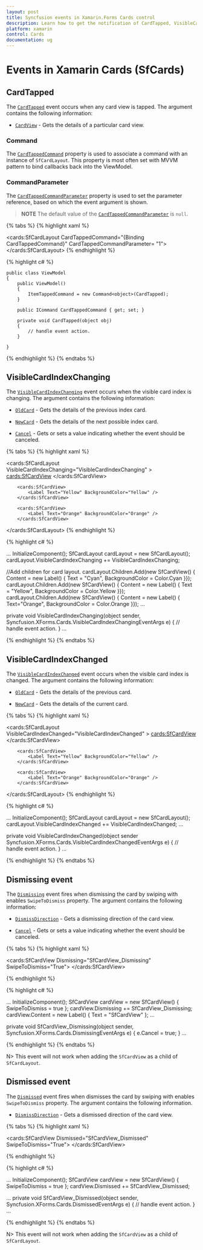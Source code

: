 ```yaml
---
layout: post
title: Syncfusion events in Xamarin.Forms Cards control
description: Learn how to get the notification of CardTapped, VisibleCardIndexChanging, VisibleCardIndexChanged, Dismissing, and Dismissed event in Xamarin.Cards 
platform: xamarin
control: Cards
documentation: ug
---
```


# Events in Xamarin Cards (SfCards)

## CardTapped

The [`CardTapped`](https://help.syncfusion.com/cr/xamarin/Syncfusion.XForms.Cards.SfCardLayout.html) event occurs when any card view is tapped. The argument contains the following information:

* [`CardView`](https://help.syncfusion.com/cr/xamarin/Syncfusion.XForms.Cards.SfCardView.html) - Gets the details of a particular card view.

### Command

The [`CardTappedCommand`](https://help.syncfusion.com/cr/xamarin/Syncfusion.XForms.Cards.SfCardLayout.html#Syncfusion_XForms_Cards_SfCardLayout_CardTappedCommand) property is used to associate a command with an instance of `SfCardLayout`. This property is most often set with MVVM pattern to bind callbacks back into the ViewModel.

### CommandParameter

The [`CardTappedCommandParameter`](https://help.syncfusion.com/cr/xamarin/Syncfusion.XForms.Cards.SfCardLayout.html#Syncfusion_XForms_Cards_SfCardLayout_CardTappedCommandParameter) property is used to set the parameter reference, based on which the event argument is shown.

>**NOTE**
The default value of the [`CardTappedCommandParameter`](https://help.syncfusion.com/cr/xamarin/Syncfusion.XForms.Cards.SfCardLayout.html#Syncfusion_XForms_Cards_SfCardLayout_CardTappedCommandParameter) is `null`.

{% tabs %}
{% highlight xaml %}

<cards:SfCardLayout CardTappedCommand="{Binding CardTappedCommand}" CardTappedCommandParameter= "1">
             <!--Add children for card layout-->
</cards:SfCardLayout>
{% endhighlight %}

{% highlight c# %}

    public class ViewModel
    {
        public ViewModel()
        {
            ItemTappedCommand = new Command<object>(CardTapped);
        }

        public ICommand CardTappedCommand { get; set; }

        private void CardTapped(object obj)
        {
            // handle event action.
        }

    }

{% endhighlight %}
{% endtabs %}

## VisibleCardIndexChanging

The [`VisibleCardIndexChanging`](https://help.syncfusion.com/cr/xamarin/Syncfusion.XForms.Cards.SfCardLayout.html) event occurs when the visible card index is changing. The argument contains the following information:

* [`OldCard`](https://help.syncfusion.com/cr/xamarin/Syncfusion.XForms.Cards.VisibleCardIndexChangingEventArgs.html#Syncfusion_XForms_Cards_VisibleCardIndexChangingEventArgs_OldCard) - Gets the details of the previous index card.

* [`NewCard`](https://help.syncfusion.com/cr/xamarin/Syncfusion.XForms.Cards.VisibleCardIndexChangingEventArgs.html#Syncfusion_XForms_Cards_VisibleCardIndexChangingEventArgs_NewCard) - Gets the details of the next possible index card.

* [`Cancel`](https://help.syncfusion.com/cr/xamarin/Syncfusion.XForms.Core.CancelEventArgs.html#Syncfusion_XForms_Core_CancelEventArgs_Cancel) - Gets or sets a value indicating whether the event should be canceled.

{% tabs %}
{% highlight xaml %}

<cards:SfCardLayout VisibleCardIndexChanging="VisibleCardIndexChanging" >
		<cards:SfCardView>
			<Label Text="Cyan" BackgroundColor="Cyan" />
		</cards:SfCardView>

		<cards:SfCardView>
			<Label Text="Yellow" BackgroundColor="Yellow" />
		</cards:SfCardView>

		<cards:SfCardView>
			<Label Text="Orange" BackgroundColor="Orange" />
		</cards:SfCardView>
</cards:SfCardLayout>
{% endhighlight %}

{% highlight c# %}

...
InitializeComponent();
SfCardLayout cardLayout = new SfCardLayout();
cardLayout.VisibleCardIndexChanging += VisibleCardIndexChanging;

//Add children for card layout. 
cardLayout.Children.Add(new SfCardView() { Content = new Label() { Text = "Cyan", BackgroundColor = Color.Cyan }});
cardLayout.Children.Add(new SfCardView() { Content = new Label() { Text = "Yellow", BackgroundColor = Color.Yellow }});
cardLayout.Children.Add(new SfCardView() { Content = new Label() { Text="Orange", BackgroundColor = Color.Orange }});
...

private void VisibleCardIndexChanging(object sender, Syncfusion.XForms.Cards.VisibleCardIndexChangingEventArgs e)
{
// handle event action.
}
...


{% endhighlight %}
{% endtabs %}

## VisibleCardIndexChanged

The [`VisibleCardIndexChanged`](https://help.syncfusion.com/cr/xamarin/Syncfusion.XForms.Cards.SfCardLayout.html) event occurs when the visible card index is changed. The argument contains the following information:

* [`OldCard`](https://help.syncfusion.com/cr/xamarin/Syncfusion.XForms.Cards.VisibleCardIndexChangedEventArgs.html#Syncfusion_XForms_Cards_VisibleCardIndexChangedEventArgs_OldCard) - Gets the details of the previous card.

* [`NewCard`](https://help.syncfusion.com/cr/xamarin/Syncfusion.XForms.Cards.VisibleCardIndexChangedEventArgs.html#Syncfusion_XForms_Cards_VisibleCardIndexChangedEventArgs_NewCard) - Gets the details of the current card.

{% tabs %}
{% highlight xaml %}

<cards:SfCardLayout VisibleCardIndexChanged="VisibleCardIndexChanged" >
		<cards:SfCardView>
			<Label Text="Cyan" BackgroundColor="Cyan" />
		</cards:SfCardView>

		<cards:SfCardView>
			<Label Text="Yellow" BackgroundColor="Yellow" />
		</cards:SfCardView>

		<cards:SfCardView>
			<Label Text="Orange" BackgroundColor="Orange" />
		</cards:SfCardView>
</cards:SfCardLayout>
{% endhighlight %}

{% highlight c# %}

...
InitializeComponent();
SfCardLayout cardLayout = new SfCardLayout();
cardLayout.VisibleCardIndexChanged += VisibleCardIndexChanged;
...

private void VisibleCardIndexChanged(object sender Syncfusion.XForms.Cards.VisibleCardIndexChangedEventArgs e)
{
    // handle event action.
}
...


{% endhighlight %}
{% endtabs %}

## Dismissing event

The [`Dismissing`](https://help.syncfusion.com/cr/xamarin/Syncfusion.XForms.Cards.SfCardView.html) event fires when dismissing the card by swiping with enables `SwipeToDismiss` property. The argument contains the following information:

* [`DismissDirection`](https://help.syncfusion.com/cr/xamarin/Syncfusion.XForms.Cards.DismissingEventArgs.html#Syncfusion_XForms_Cards_DismissingEventArgs_DismissDirection) - Gets a dismissing direction of the card view.

* [`Cancel`](https://help.syncfusion.com/cr/xamarin/Syncfusion.XForms.Core.CancelEventArgs.html#Syncfusion_XForms_Core_CancelEventArgs_Cancel) - Gets or sets a value indicating whether the event should be canceled.

{% tabs %}
{% highlight xaml %}

<cards:SfCardView Dismissing="SfCardView_Dismissing" SwipeToDismiss="True">
    <Label Text="SfCardView" />
</cards:SfCardView>

{% endhighlight %}

{% highlight c# %}

...
InitializeComponent();
SfCardView cardView = new SfCardView() { SwipeToDismiss = true };
cardView.Dismissing += SfCardView_Dismissing;
cardView.Content = new Label() { Text = "SfCardView" };
...

private void SfCardView_Dismissing(object sender, Syncfusion.XForms.Cards.DismissingEventArgs e)
{
    e.Cancel = true;
}
...

{% endhighlight %}
{% endtabs %}

N> This event will not work when adding the `SfCardView` as a child of `SfCardLayout`.

## Dismissed event

The [`Dismissed`](https://help.syncfusion.com/cr/xamarin/Syncfusion.XForms.Cards.SfCardView.html) event fires when dismisses the card by swiping with enables `SwipeToDismiss` property. The argument contains the following information.

* [`DismissDirection`](https://help.syncfusion.com/cr/xamarin/Syncfusion.XForms.Cards.DismissedEventArgs.html#Syncfusion_XForms_Cards_DismissedEventArgs_DismissDirection) - Gets a dismissed direction of the card view.

{% tabs %}
{% highlight xaml %}

 <cards:SfCardView Dismissed="SfCardView_Dismissed" SwipeToDismiss="True">
    <Label Text="SfCardView" />
</cards:SfCardView>

{% endhighlight %}

{% highlight c# %}

...
InitializeComponent();
SfCardView cardView = new SfCardView() { SwipeToDismiss = true };
cardView.Dismissed += SfCardView_Dismissed;

...
private void SfCardView_Dismissed(object sender, Syncfusion.XForms.Cards.DismissedEventArgs e)
{
   // handle event action.
}
...

{% endhighlight %}
{% endtabs %}

N> This event will not work when adding the `SfCardView` as a child of `SfCardLayout`.